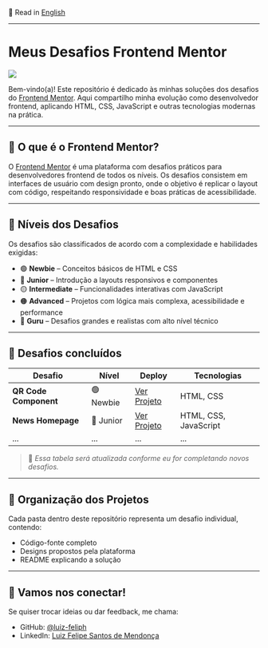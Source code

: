 📄 Read in [English](./README.md)
<hr>

# Meus Desafios Frontend Mentor

<img src="https://res.cloudinary.com/dz209s6jk/image/upload/v1585172856/Meta/meta-homepage.png
">

Bem-vindo(a)! Este repositório é dedicado às minhas soluções dos desafios do [Frontend Mentor](https://www.frontendmentor.io/). Aqui compartilho minha evolução como desenvolvedor frontend, aplicando HTML, CSS, JavaScript e outras tecnologias modernas na prática.

---

## 🧠 O que é o Frontend Mentor?

O [Frontend Mentor](https://www.frontendmentor.io/) é uma plataforma com desafios práticos para desenvolvedores frontend de todos os níveis. Os desafios consistem em interfaces de usuário com design pronto, onde o objetivo é replicar o layout com código, respeitando responsividade e boas práticas de acessibilidade.

---

## 🧩 Níveis dos Desafios

Os desafios são classificados de acordo com a complexidade e habilidades exigidas:

- 🟢 **Newbie** – Conceitos básicos de HTML e CSS
- 🔵 **Junior** – Introdução a layouts responsivos e componentes
- 🟡 **Intermediate** – Funcionalidades interativas com JavaScript
- 🟠 **Advanced** – Projetos com lógica mais complexa, acessibilidade e performance
- 🔴 **Guru** – Desafios grandes e realistas com alto nível técnico

---

## 🚀 Desafios concluídos

| Desafio | Nível | Deploy | Tecnologias |
|--------|-------|--------|-------------|
| **QR Code Component** | 🟢 Newbie | [Ver Projeto](https://luiz-feliph.github.io/Frontend-Mentor-Challenges/QR%20Code%20Component/) | HTML, CSS |
| **News Homepage** | 🔵 Junior | [Ver Projeto](https://luiz-feliph.github.io/Frontend-Mentor-Challenges/News%20Homepage/) | HTML, CSS, JavaScript |
| ... | ... | ... | ... |

> 📌 *Essa tabela será atualizada conforme eu for completando novos desafios.*

---

## 🧱 Organização dos Projetos

Cada pasta dentro deste repositório representa um desafio individual, contendo:

- Código-fonte completo
- Designs propostos pela plataforma
- README explicando a solução

---

## 🤝 Vamos nos conectar!

Se quiser trocar ideias ou dar feedback, me chama:

- GitHub: [@luiz-feliph](https://github.com/luiz-feliph)
- LinkedIn: [Luiz Felipe Santos de Mendonça](https://www.linkedin.com/in/luiz-felipe-sm/)